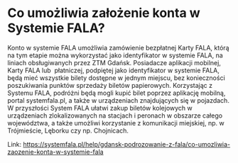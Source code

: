 # Co umożliwia założenie konta w Systemie FALA?


Konto w systemie FALA umożliwia zamówienie bezpłatnej Karty FALA, którą na tym etapie można wykorzystać jako identyfikator w systemie FALA, na liniach obsługiwanych przez ZTM Gdańsk. Posiadacze aplikacji mobilnej, Karty FALA lub  płatniczej, podpiętej jako identyfikator w systemie FALA, będą mieć wszystkie bilety dostępne w jednym miejscu, bez konieczności poszukiwania punktów sprzedaży biletów papierowych. Korzystając z Systemu FALA, podróżni będą mogli kupić bilet poprzez aplikację mobilną, portal systemfala.pl, a także w urządzeniach znajdujących się w pojazdach. W przyszłości System FALA ułatwi zakup biletów kolejowych w urządzeniach zlokalizowanych na stacjach i peronach w obszarze całego województwa, a także umożliwi korzystanie z komunikacji miejskiej, np. w Trójmieście, Lęborku czy np. Chojnicach.




Link: https://systemfala.pl/help/gdansk-podrozowanie-z-fala/co-umozliwia-zaozenie-konta-w-systemie-fala
